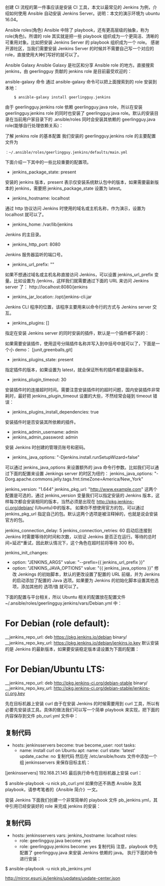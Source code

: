创建 CI 流程的第一件事应该是安装 CI 工具，本文以最常见的 Jenkins 为例，介绍如何使用 Ansible 自动安装 Jenkins Server。说明：本文的演示环境为 ubuntu 16.04。

Ansible roles(角色)
Ansible 中除了 playbook，还有更高层级的抽象，称为 role(角色)。所谓的 role 其实就是把一些 playbook 组织成为一个更简洁、清晰的可重用对象。比如把安装 Jenkins Server 的 playbook 组织成为一个 role。
感谢开源社区，当我们需要安装 Jenkins Server 的时候并不需要自己写一个对应的 role，直接使用大神们写好的就可以了。

Ansible Galaxy
Ansible Galaxy 是社区和分享 Ansible role 的地方。直接搜索 jenkins，由 geerlingguy 贡献的 jenkins role 是目前最受欢迎的：



ansible-galaxy 命令
通过 ansible-galaxy 命令可以把上面搜索到的 role 安装到本地：

        $ ansible-galaxy install geerlingguy.jenkins
由于 geerlingguy.jenkins role 依赖 geerlingguy.java role，所以在安装 geerlingguy.jenkins role 的同时也安装了 geerlingguy.java role。默认的安装目录在当前用户家目录下的 .ansible/roles
同时会安装其依赖的 geerlingguy.java role(能够自行处理依赖关系)：



了解 jenkins role 的基本配置
我们安装的 geerlingguy.jenkins role 的主要配置文件为

    ：~/.ansible/roles/geerlingguy.jenkins/defaults/main.yml
    
下面介绍一下其中的一些比较重要的配置项。



* jenkins_package_state: present


安装的 jenkins 版本，present 表示仅安装系统默认包中的版本，如果需要最新版本的 jenkins，需要把 jenkins_package_state 设置为 latest。

* jenkins_hostname: localhost

通过 http 协议访问 Jenkins 时使用的域名或主机名称，作为演示，设置为 localhost 就可以了。

* jenkins_home: /var/lib/jenkins

Jenkins 的主目录。

* jenkins_http_port: 8080

Jenkins 服务器监听的端口号。

* jenkins_url_prefix: ""

如果不想通过域名或主机名称直接访问 Jenkins，可以设置 jenkins_url_prefix 变量。比如设置为 /jenkins，这样我们就需要通过下面的 URL 来访问 Jenkins server 了：
http://localhost:8080/jenkins

* jenkins_jar_location: /opt/jenkins-cli.jar

Jenkins CLI 程序的位置，该程序主要用来以命令行的方式与 Jenkins server 交互。

* jenkins_plugins: []

指定在安装 Jenkins server 的同时安装的插件，默认是一个插件都不装的：



如果需要安装插件，使用逗号分隔插件名称并写入到中括号中就可以了，下面是一个小 demo：
[junit,greenballs,git]

* jenkins_plugins_state: present

指定插件的版本，如果设置为 latest，就会保证所有的插件都是最新版本。

* jenkins_plugin_timeout: 30

安装插件时的连接超时时间。需要注意安装插件时的超时问题，国内安装插件非常耗时，最好把 jenkins_plugin_timeout 设置的大些，不然经常会碰到 timeout 错误：



* jenkins_plugins_install_dependencies: true

安装插件时是否安装其所依赖的插件。

* jenkins_admin_username: admin
* jenkins_admin_password: admin

安装 Jenkins 时创建的管理员账号和密码。

* jenkins_java_options: "-Djenkins.install.runSetupWizard=false"

可以通过 jenkins_java_options 来设置额外的 java 命令行参数。比如我们可以通过下面的配置来设置 Jenkings server 的时区为纽约：
jenkins_java_options: "-Dorg.apache.commons.jelly.tags.fmt.timeZone=America/New_York"

jenkins_version: "1.644"
jenkins_pkg_url: "http://www.example.com"
这两个配置是可选的，通过 jenkins_version 变量我们可以指定安装的 Jenkins 版本，这样每次都会安装相同的版本，当然必须是出现在 http://pkg.jenkins-ci.org/debian/ (Ubuntu)中的版本。
如果你不想使用官方的包，可以通过 jenkins_pkg_url 指定自己的包。默认这两个选项是被注释掉的，也就是说会安装官方的包。

jenkins_connection_delay: 5
jenkins_connection_retries: 60
启动后连接到 Jenkins 时需要等待的时间和次数，以验证 Jenkins 是否正在运行。等待的总时间=延迟*重试，因此默认情况下，这个角色在超时前将等待 300 秒。

jenkins_init_changes:
  - option: "JENKINS_ARGS"
    value: "--prefix={{ jenkins_url_prefix }}"
  - option: "JENKINS_JAVA_OPTIONS"
    value: "{{ jenkins_java_options }}"
修改 Jenkings 的初始脚本，默认的更改设置了配置的 URL 前缀，并为 Jenkins 的启动添加了配置的 Java 选项。如果要为 Jenkins 的初始化脚本设置其他选项，添加其他的 选项/值 就可以了。

下面的配置与平台相关，所以 Ubuntu 相关的配置放在配置文件 ~/.ansible/roles/geerlingguy.jenkins/vars/Debian.yml 中：
# For Debian (role default):
__jenkins_repo_url: deb https://pkg.jenkins.io/debian binary/
__jenkins_repo_key_url: https://pkg.jenkins.io/debian/jenkins.io.key
默认安装的是 Jenkins 的最新版本，如果要安装稳定版本请设置为下面的配置：
# For Debian/Ubuntu LTS:
__jenkins_repo_url: deb http://pkg.jenkins-ci.org/debian-stable binary/
__jenkins_repo_key_url: http://pkg.jenkins-ci.org/debian-stable/jenkins-ci.org.key

先在目标机器上安装 curl
由于在安装 Jenkins 的时候需要用到 curl 工具，所以有必要先安装该工具。具体的做法我们可以写一个简单 playbook 来实现，把下面的内容保存到文件 pb_curl.yml 文件中：

复制代码
---
- hosts: jenkinsservers
  become: true
  become_user: root
  tasks:
    - name: install curl on Ubuntu
      apt:
        name: curl
        state: 'latest'
        update_cache: no
复制代码
然后在 /etc/ansible/hosts 文件中添加一个组 jenkinsservers 来保存目标主机：

[jenkinsservers]
192.168.21.145
最后执行命令在目标机器上安装 curl：

$ ansible-playbook -u nick pb_curl.yml
如果你还不熟悉 Ansible 及其 playbook，请参考笔者的《Ansible 简介》一文。

安装 Jenkins
下面我们创建一个非常简单的 playbook 文件 pb_jenkins.yml，其中引用已经安装好的 role 来完成 jenkins 的安装：

复制代码
---
- hosts: jenkinsservers
  vars:
    jenkins_hostname: localhost
  roles:
    - role: geerlingguy.java
      become: yes
    - role: geerlingguy.jenkins
      become: yes
复制代码
注意，playbook 中先配置了 geerlingguy.java 来安装 Jenkins 依赖的 java。
执行下面的命令进行安装：

$ ansible-playbook -u nick pb_jenkins.yml 






http://mirror.esuni.jp/jenkins/updates/update-center.json